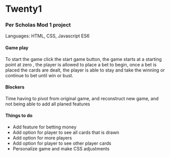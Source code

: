 #  Twenty1

### Per Scholas Mod 1 project

Languages: HTML, CSS, Javascript ES6

#### Game play
To start the game click the start game button, the game starts at a starting point at zero , the player is allowed to place a bet to begin, once a bet is placed the cards are dealt, the player is able to stay and take the winning or continue to bet until win or bust. 

#### Blockers 
Time having to pivot from original game, and reconstruct new game, and not being able to add all planed features

#### Things to do
- Add feature for betting money
- Add option for player to see all cards that is drawn
- Add option for more players
- Add option for player to see other player cards
- Personalize game and make CSS adjustments
